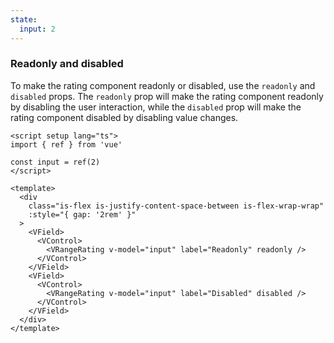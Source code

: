 ```yaml
---
state:
  input: 2
---
```


### Readonly and disabled

To make the rating component readonly or disabled, use the `readonly` and `disabled` props.
The `readonly` prop will make the rating component readonly by disabling
the user interaction, while the `disabled` prop will make the rating component
disabled by disabling value changes.

<!--code-->

```vue
<script setup lang="ts">
import { ref } from 'vue'

const input = ref(2)
</script>

<template>
  <div
    class="is-flex is-justify-content-space-between is-flex-wrap-wrap"
    :style="{ gap: '2rem' }"
  >
    <VField>
      <VControl>
        <VRangeRating v-model="input" label="Readonly" readonly />
      </VControl>
    </VField>
    <VField>
      <VControl>
        <VRangeRating v-model="input" label="Disabled" disabled />
      </VControl>
    </VField>
  </div>
</template>
```

<!--/code-->

<!--example-->

<div>
  <div
    class="is-flex is-flex-wrap-wrap"
    :style="{ gap: '2rem' }"
  >
    <VField>
      <VControl>
        <VRangeRating v-model="frontmatter.state.input" label="Readonly" readonly />
      </VControl>
    </VField>
    <VField>
      <VControl>
        <VRangeRating v-model="frontmatter.state.input" label="Disabled" disabled />
      </VControl>
    </VField>
  </div>
</div>

<!--/example-->
